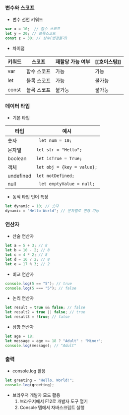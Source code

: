 ### 변수와 스코프 

 - 변수 선언 키워드 
  ``` javaScript
  var x = 10;  // 함수 스코프
  let y = 20; // 블록스코프 
  const z = 30; // 상수(변경불가)
```


- 차이점 

| 키워드 | 스코프 | 재할당 가능 여부 | [[호이스팅]] |
| ----- | ----- | ----- | ----- |
| var | 함수 스코프 | 가능 | 가능 |
| let | 블록 스코프 | 가능 | 불가능 |
| const | 블록 스코프 | 불가능  | 불가능 |



### 데이터 타입


-  기본 타입

| 타입        | 예시                             |
| --------- | ------------------------------ |
| 숫자        | ``` let num = 10;```           |
| 문자열       | ``` let str = "Hello"; ```     |
| boolean   | ```let isTrue = True;```       |
| 객체        | ```let obj = {key = value};``` |
| undefined | ```let notDefined;```          |
| null      | ``` let emptyValue = null;```  |

-  동적 타입 언어 특징
```javaScript
let dynamic = 10; // 숫자
dynamic = "Hello World"; // 문자열로 변경 가능
```



### 연산자 

-  산술 연산자 
```javaScript
let a = 5 + 3; // 8
let b = 10 - 2; // 8
let c = 4 * 2; // 8
let d = 16 / 2; // 8
let e = 17 % 3; // 2
```

-  비교 연산자 
```javaScript
console.log(5 == "5"); // true 
console.log(5 === "5"); // false 
```

- 논리 연산자 
```javaScript
let result = true && false; // false
let result2 = true || false; // true
let result3 = !true; // false
```

- 삼항 연산자 
```javaScript
let age = 18;
let message = age >= 18 ? "Adult" : "Minor";
console.log(message); // "Adult"
```



### 출력

- console.log 활용
```javaScript
let greeting = "Hello, World!";
console.log(greeting);
```

- 브라우저 개발자 모드 활용
	1.  브라우저에서 F12로 개발자 도구 열기 
	2.  Console 탭에서 자바스크립트 실행


